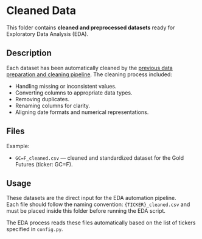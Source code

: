 # Cleaned Data

This folder contains **cleaned and preprocessed datasets** ready for Exploratory Data Analysis (EDA).

## Description
Each dataset has been automatically cleaned by the [previous data preparation and cleaning pipeline](../../Data%20Cleaning/). 
The cleaning process included:
- Handling missing or inconsistent values.
- Converting columns to appropriate data types.
- Removing duplicates.
- Renaming columns for clarity.
- Aligning date formats and numerical representations.

## Files
Example:
- `GC=F_cleaned.csv` — cleaned and standardized dataset for the Gold Futures (ticker: GC=F).

## Usage
These datasets are the direct input for the EDA automation pipeline.  
Each file should follow the naming convention: `{TICKER}_cleaned.csv` and must be placed inside this folder before running the EDA script.

The EDA process reads these files automatically based on the list of tickers specified in `config.py`.

